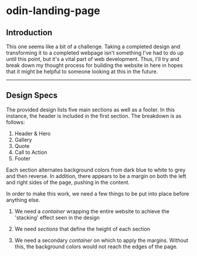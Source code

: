 # odin-landing-page
## Introduction

This one seems like a bit of a challenge. Taking a completed design and transforming it to a 
completed webpage isn't something I've had to do up until this point, but it's a vital part of 
web development. Thus, I'll try and break down my thought process for building the website in here 
in hopes that it might be helpful to someone looking at this in the future.

---
## Design Specs
The provided design lists five main sections as well as a footer. In this instance, the header is included in the first section. The breakdown is as follows:

1. Header & Hero
2. Gallery
3. Quote
4. Call to Action
5. Footer

Each section alternates background colors from dark blue to white to grey and then reverse. In addition, there appears to be a margin on both the left and right sides of the page, pushing in the content.

In order to make this work, we need a few things to be put into place before anything else. 

1. We need a *container* wrapping the entire website to achieve the 'stacking' effect seen in the design

2. We need *sections* that define the height of each section

3. We need a secondary *container* on which to apply the margins. Without this, the background colors would not reach the edges of the page.